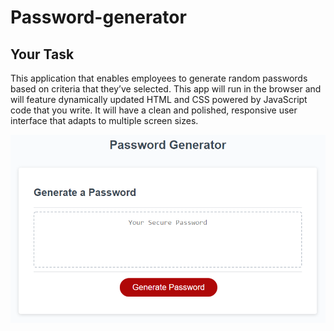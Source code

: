 # Password-generator
 

## Your Task

This  application that enables employees to generate random passwords based on criteria that they’ve selected. 
This app will run in the browser and will feature dynamically updated HTML and CSS powered by JavaScript code that you write.
It will have a clean and polished, responsive user interface that adapts to multiple screen sizes.


![](Assets/img/03-javascript-homework-demo.png)

